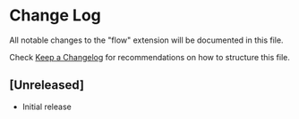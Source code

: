 # Change Log

All notable changes to the "flow" extension will be documented in this file.

Check [Keep a Changelog](http://keepachangelog.com/) for recommendations on how to structure this file.

## [Unreleased]

- Initial release